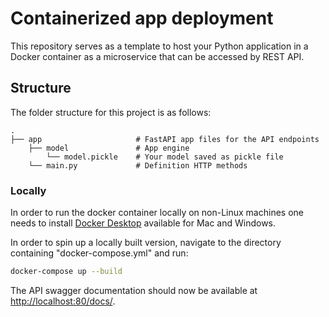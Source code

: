 # Containerized app deployment
This repository serves as a template to host your Python application in a Docker container as a microservice that can be accessed by REST API. 

## Structure
The folder structure for this project is as follows:

    .
    ├── app                     # FastAPI app files for the API endpoints
        ├── model               # App engine
            └── model.pickle    # Your model saved as pickle file  
        └── main.py             # Definition HTTP methods


### Locally
In order to run the docker container locally on non-Linux machines one needs to install [Docker Desktop](https://www.docker.com/products/docker-desktop) available for Mac and Windows.  

In order to spin up a locally built version, navigate to the directory containing "docker-compose.yml" and run:

```bash
docker-compose up --build
```

The API swagger documentation should now be available at [http://localhost:80/docs/](http://localhost:5000/docs/).

